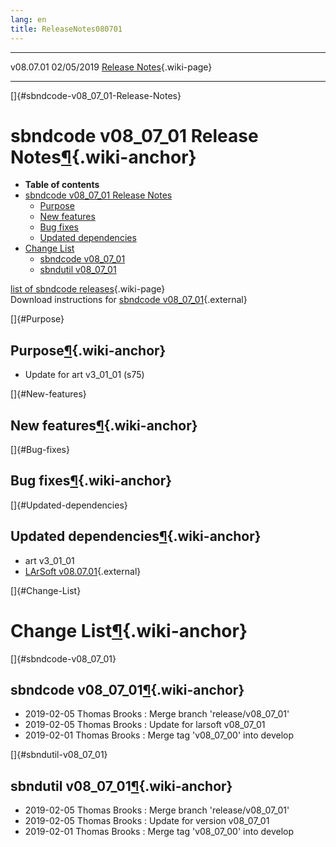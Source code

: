 ```yaml
---
lang: en
title: ReleaseNotes080701
---
```


  ----------- ------------ -- -- ------------------------------------------------------
  v08.07.01   02/05/2019         [Release Notes](ReleaseNotes080701.html){.wiki-page}
  ----------- ------------ -- -- ------------------------------------------------------

[]{#sbndcode-v08_07_01-Release-Notes}

sbndcode v08\_07\_01 Release Notes[¶](#sbndcode-v08_07_01-Release-Notes){.wiki-anchor}
======================================================================================

-   **Table of contents**
-   [sbndcode v08\_07\_01 Release
    Notes](#sbndcode-v08_07_01-Release-Notes)
    -   [Purpose](#Purpose)
    -   [New features](#New-features)
    -   [Bug fixes](#Bug-fixes)
    -   [Updated dependencies](#Updated-dependencies)
-   [Change List](#Change-List)
    -   [sbndcode v08\_07\_01](#sbndcode-v08_07_01)
    -   [sbndutil v08\_07\_01](#sbndutil-v08_07_01)

[list of sbndcode
releases](List_of_SBND_code_releases.html){.wiki-page}\
Download instructions for [sbndcode
v08\_07\_01](http://scisoft.fnal.gov/scisoft/bundles/sbnd/v08_07_01/sbndcode-v08_07_01.html){.external}

[]{#Purpose}

Purpose[¶](#Purpose){.wiki-anchor}
----------------------------------

-   Update for art v3\_01\_01 (s75)

[]{#New-features}

New features[¶](#New-features){.wiki-anchor}
--------------------------------------------

[]{#Bug-fixes}

Bug fixes[¶](#Bug-fixes){.wiki-anchor}
--------------------------------------

[]{#Updated-dependencies}

Updated dependencies[¶](#Updated-dependencies){.wiki-anchor}
------------------------------------------------------------

-   art v3\_01\_01
-   [LArSoft
    v08.07.01](https://cdcvs.fnal.gov/redmine/projects/larsoft/wiki/ReleaseNotes080701){.external}

[]{#Change-List}

Change List[¶](#Change-List){.wiki-anchor}
==========================================

[]{#sbndcode-v08_07_01}

sbndcode v08\_07\_01[¶](#sbndcode-v08_07_01){.wiki-anchor}
----------------------------------------------------------

-   2019-02-05 Thomas Brooks : Merge branch \'release/v08\_07\_01\'
-   2019-02-05 Thomas Brooks : Update for larsoft v08\_07\_01
-   2019-02-01 Thomas Brooks : Merge tag \'v08\_07\_00\' into develop

[]{#sbndutil-v08_07_01}

sbndutil v08\_07\_01[¶](#sbndutil-v08_07_01){.wiki-anchor}
----------------------------------------------------------

-   2019-02-05 Thomas Brooks : Merge branch \'release/v08\_07\_01\'
-   2019-02-05 Thomas Brooks : Update for version v08\_07\_01
-   2019-02-01 Thomas Brooks : Merge tag \'v08\_07\_00\' into develop
